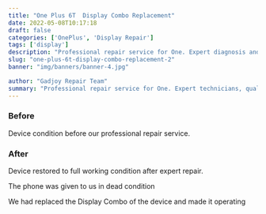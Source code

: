 ```yaml
---
title: "One Plus 6T  Display Combo Replacement"
date: 2022-05-08T10:17:18
draft: false
categories: ['OnePlus', 'Display Repair']
tags: ['display']
description: "Professional repair service for One. Expert diagnosis and quality repairs in Bangalore."
slug: "one-plus-6t-display-combo-replacement-2"
banner: "img/banners/banner-4.jpg"

author: "Gadjoy Repair Team"
summary: "Professional repair service for One. Expert technicians, quality parts, warranty included."
---
```


### Before

Device condition before our professional repair service.

### After

Device restored to full working condition after expert repair.

The phone was given to us in dead condition

We had replaced the Display Combo of the device and made it operating